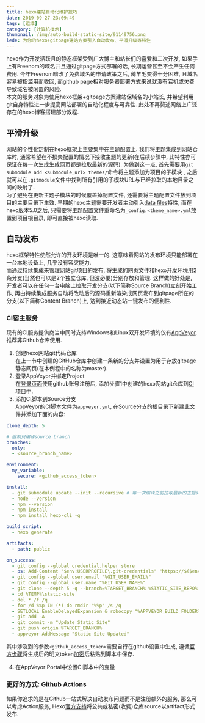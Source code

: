```yaml
---
title: hexo建站自动化维护技巧
date: 2019-09-27 23:09:49
tags: [运维]
category: [计算机技术]
thumbnail: /img/auto-build-static-site/91149756.png
lede: 为你的hexo+gitpage建站方案引入自动发布、平滑升级等特性  
---
```

hexo作为开发活跃且的静态框架受到广大博主和站长们的喜爱和二次开发, 如果手上有Freenom的域名并且通过gitpage方式部署的话, 长期运营甚至不会产生任何费用. 今年Freenom暗改了免费域名的申请政策之后, 薅羊毛变得十分困难, 且域名容易被指滥用而收回, 而github page相对服务器部署方式来说就没有宕机或欠费导致域名被闲置的风险.  
本文的服务对象为使用hexo框架+gitpage方案建站保域名的小站长, 并希望利用git自身特性进一步提高网站部署的自动化程度与可靠性. 此处不再赘述网络上广泛存在的hexo博客搭建部分教程.   

## 平滑升级  
网站的个性化定制在hexo框架上主要集中在主题配置上. 我们将主题集成到网站仓库时, 通常希望在不损失配置的情况下接收主题的更新(在后续步骤中, 此特性亦可保证在每一次生成生成网页都是拉取最新的源码). 为做到这一点, 首先需要用`git submodule add <submodule_url> themes/`命令将主题添加为项目的子模块  , 之后就可以在`.gitmodule`文件中找到所有引用的子模块URL与已经拉取的本地目录之间的映射了.  
为了避免在更新主题子模块的时候覆盖掉配置文件, 还需要将主题配置文件放到项目的主要目录下生效. 早期的hexo主题需要开发者主动引入[data files](https://hexo.io/docs/data-files.html)特性, 而在hexo版本5.0之后, 只需要将主题配置文件重命名为`_config.<theme_name>.yml`放置到项目根目录, 即可直接被hexo读取.   

## 自动发布  
hexo框架特性使然允许的开发环境是唯一的. 这意味着网站的发布环境只能部署在一台本地设备上, 几乎没有容灾能力.  
而通过持续集成来管理网站git项目的发布, 将生成的网页文件和hexo开发环境用2条分支(当然也可以是2个独立仓库, 但没必要)分别存放和管理. 这样做的好处是, 开发者可以在任何一台电脑上拉取开发分支(以下简称Source Branch)立刻开始工作, 再由持续集成服务自动将改动后的源码重新渲染成网页发布到gitpage所在的分支(以下简称Content Branch)上, 达到接近动态站一键发布的便利性.  

### CI宿主服务
现有的CI服务提供商当中同时支持Windows和Linux双开发环境的仅有[AppVeyor](https://www.appveyor.com/), 推荐非Github仓库使用.  
1. 创建hexo网站git代码仓库  
在上一节中创建的GitHub仓库中创建一条新的分支并设置为用于存放gitpage静态网页(在本例程中的名称为master).  
2. 登录AppVeyor并绑定Project  
在[登录页面](https://ci.appveyor.com/login)使用github账号注册后, 添加步骤1中创建的hexo网站git仓库到[CI项目](https://ci.appveyor.com/projects/)中.
3. 添加CI脚本到Source分支  
AppVeyor的CI脚本文件为`appveyor.yml`, 在Source分支的根目录下新建此文件并添加下面的内容:  

```yaml
clone_depth: 5

# 限制只编译source branch
branches:
  only:
  - <source_branch_name>

environment:
  my_variable:
    secure: <github_access_token>

install:
  - git submodule update --init --recursive # 每一次编译之前拉取最新的主题submodule
  - node --version
  - npm --version
  - npm install
  - npm install hexo-cli -g

build_script:
  - hexo generate

artifacts:
  - path: public

on_success:
  - git config --global credential.helper store
  - ps: Add-Content "$env:USERPROFILE\.git-credentials" "https://$($env:my_variable):x-oauth-basic@github.com`n"
  - git config --global user.email "%GIT_USER_EMAIL%"
  - git config --global user.name "%GIT_USER_NAME%"
  - git clone --depth 5 -q --branch=%TARGET_BRANCH% %STATIC_SITE_REPO% %TEMP%\static-site
  - cd %TEMP%\static-site
  - del * /f /q
  - for /d %%p IN (*) do rmdir "%%p" /s /q
  - SETLOCAL EnableDelayedExpansion & robocopy "%APPVEYOR_BUILD_FOLDER%\public" "%TEMP%\static-site" /e & IF !ERRORLEVEL! EQU 1 (exit 0) ELSE (IF !ERRORLEVEL! EQU 3 (exit 0) ELSE (exit 1))
  - git add -A
  - git commit -m "Update Static Site"
  - git push origin %TARGET_BRANCH%
  - appveyor AddMessage "Static Site Updated"
```

其中涉及到的参数`<github_access_token>`需要自行在github设置中生成, 遵循[官方步骤](https://ci.appveyor.com/tools/encrypt)将生成后的明文token[加密](https://ci.appveyor.com/tools/encrypt)后粘贴到脚本中保存.  

4. 在AppVeyor Portal中设置CI脚本中的变量  

### 更好的方式: Github Actions  
如果你追求的是在Github一站式解决自动发布问题而不是注册额外的服务, 那么可以考虑Action服务, Hexo[官方支持](https://hexo.io/zh-cn/docs/github-pages)将公共或私密(收费)仓库source以artifact形式发布.  
